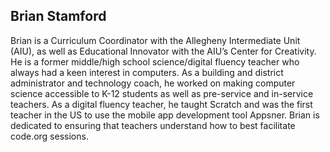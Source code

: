## Brian Stamford

Brian is a Curriculum Coordinator with the Allegheny Intermediate Unit (AIU), as well as Educational Innovator with the AIU’s Center for Creativity.  He is a former middle/high school science/digital fluency teacher who always had a keen interest in computers. As a building and district administrator and technology coach, he worked on making computer science accessible to K-12 students as well as pre-service and in-service teachers. As a digital fluency teacher, he taught Scratch and was the first teacher in the US to use the mobile app development tool Appsner.  Brian is dedicated to ensuring that teachers understand how to best facilitate code.org sessions.
